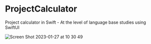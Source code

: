 # ProjectCalculator
Project calculator in Swift - At the level of language base studies using SwiftUI

![Screen Shot 2023-01-27 at 10 30 49](https://user-images.githubusercontent.com/114430780/215099046-2063ccc1-bcf7-4f2e-9b6c-5134053e9ed7.png)
